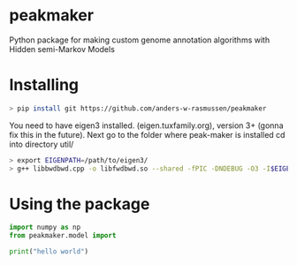 # peakmaker
Python package for making custom genome annotation algorithms with Hidden semi-Markov Models

# Installing

```bash
> pip install git https://github.com/anders-w-rasmussen/peakmaker
```

You need to have eigen3 installed. (eigen.tuxfamily.org), version 3+ (gonna fix this in the future). 
Next go to the folder where peak-maker is installed cd into directory util/

```bash
> export EIGENPATH=/path/to/eigen3/ 
> g++ libbwdbwd.cpp -o libfwdbwd.so --shared -fPIC -DNDEBUG -O3 -I$EIGENPATH 
```

# Using the package

```python
import numpy as np
from peakmaker.model import 

print("hello world")
```




